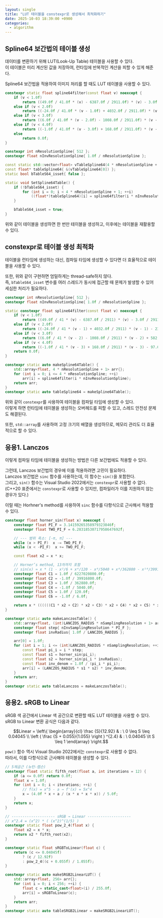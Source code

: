```yaml
---
layout: single
title: "LUT 테이블을 constexpr로 생성해서 최적화하기"
date: 2025-10-03 18:39:00 +0900
categories:
  - algorithm
---
```


## Spline64 보간법의 테이블 생성

데이터를 변환하기 위해 LUT(Look-Up Table) 테이블을 사용할 수 있다.\
이 테이블은 미리 계산된 값을 저장하여, 런타임에 반복적인 계산을 피할 수 있게 해준다.

Spline64 보간법을 적용하여 이미지 처리를 할 때도 LUT 테이블을 사용할 수 있다.

```cpp
constexpr static float spline64filter(const float v) noexcept {
    if (v < 1.0f)
        return ((49.0f / 41.0f * (v) - 6387.0f / 2911.0f) * (v) - 3.0f / 2911.0f) * (v) + 1.0f;
    else if (v < 2.0f)
        return ((-24.0f / 41.0f * (v - 1.0f) + 4032.0f / 2911.0f) * (v - 1.0f) - 2328.0f / 2911.0f) * (v - 1.0f);
    else if (v < 3.0f)
        return ((6.0f / 41.0f * (v - 2.0f) - 1008.0f / 2911.0f) * (v - 2.0f) + 582.0f / 2911.0f) * (v - 2.0f);
    else if (v < 4.0f)
        return ((-1.0f / 41.0f * (v - 3.0f) + 168.0f / 2911.0f) * (v - 3.0f) - 97.0f / 2911.0f) * (v - 3.0f);
    else
        return 0.0f;
}

constexpr int nResolutionSpline{ 512 };
constexpr float nInvResolutionSpline{ 1.0f / nResolutionSpline };

const static std::vector<float> vTableSpline64(4 * nResolutionSpline + 1);
const float* tableSpline64{ &(vTableSpline64[0]) };
static bool bTableS64_isset{ false };

static void SetSpline64Table() {
    if (!bTableS64_isset) {
        for (int i = 0; i < 4 * nResolutionSpline + 1; ++i)
            ((float*)tableSpline64)[i] = spline64filter(i * nInvResolutionSpline);
    }

    bTableS64_isset = true;
}
```

위와 같이 테이블을 생성하면 한 번만 테이블을 생성하고, 이후에는 테이블을 재활용할 수 있다.

## constexpr로 테이블 생성 최적화

테이블을 런타임에 생성하는 대신, 컴파일 타임에 생성할 수 있다면 더 효율적으로 테이블을 사용할 수 있다.

또한, 위와 같이 구현하면 엄밀하게는 thread-safe하지 않다.\
즉, `bTableS64_isset` 변수를 여러 스레드가 동시에 접근할 때 문제가 발생할 수 있어 세심한 처리가 필요하다.

```cpp
constexpr int nResolutionSpline{ 512 };
constexpr float nInvResolutionSpline{ 1.0f / nResolutionSpline };

static constexpr float spline64filter(const float v) noexcept {
    if (v < 1.0f)
        return ((49.0f / 41 * (v) - 6387.0f / 2911) * (v) - 3.0f / 2911) * (v) + 1;
    else if (v < 2.0f)
        return ((-24.0f / 41 * (v - 1) + 4032.0f / 2911) * (v - 1) - 2328.0f / 2911) * (v - 1);
    else if (v < 3.0f)
        return ((6.0f / 41 * (v - 2) - 1008.0f / 2911) * (v - 2) + 582.0f / 2911) * (v - 2);
    else if (v < 4.0f)
        return ((-1.0f / 41 * (v - 3) + 168.0f / 2911) * (v - 3) - 97.0f / 2911) * (v - 3);
    return 0.0f;
}

constexpr static auto makeSpline64Table() {
    std::array<float, 4 * nResolutionSpline + 1> arr{};
    for (int i = 0; i <= 4 * nResolutionSpline; ++i)
        arr[i] = spline64filter(i * nInvResolutionSpline);
    return arr;
}
constexpr static auto tableSpline64 = makeSpline64Table();
```

위와 같이 `constexpr`를 사용하여 테이블을 컴파일 타임에 생성할 수 있다.\
이렇게 하면 런타임에 테이블을 생성하는 오버헤드를 피할 수 있고, 스레드 안전성 문제도 해결된다.

또한, `std::array`를 사용하여 고정 크기의 배열을 생성하므로, 메모리 관리도 더 효율적으로 할 수 있다.

## 응용1. Lanczos

이렇게 컴파일 타임에 테이블을 생성하는 방법은 다른 보간법에도 적용할 수 있다.

그런데, Lanczos 보간법의 경우에 이를 적용하려면 고민이 필요하다.\
Lanczos 보간법은 `sinc` 함수를 사용하는데, 이 함수는 `sin()`을 포함한다.\
그리고, `sin()` 함수는 Visual Studio 2022에서는 `constexpr`로 사용할 수 없다.\
(C++20 표준에서는 `constexpr`로 사용할 수 있지만, 컴파일러가 이를 지원하지 않는 경우가 있다.)

이럴 때는 Horhner's method를 사용하여 `sinc` 함수를 다항식으로 근사해서 적용할 수 있다.

```cpp
constexpr float horner_sin(float x) noexcept {
    constexpr float PI_F = 3.14159265358979323846f;
    constexpr float TWO_PI_F = 6.28318530717958647692f;

    // --- 범위 축소: [-π, π] ---
    while (x > PI_F)  x -= TWO_PI_F;
    while (x < -PI_F)  x += TWO_PI_F;

    const float x2 = x * x;

    // Horner’s method, 13차까지 포함
    // sin(x) ≈ x * (1 - x²/6 + x⁴/120 - x⁶/5040 + x⁸/362880 - x¹⁰/39916800 + x¹²/6227020800)
    constexpr float C1 = 1.0f / 6227020800.0f;
    constexpr float C2 = -1.0f / 39916800.0f;
    constexpr float C3 = 1.0f / 362880.0f;
    constexpr float C4 = -1.0f / 5040.0f;
    constexpr float C5 = 1.0f / 120.0f;
    constexpr float C6 = -1.0f / 6.0f;

    return x * ((((((C1 * x2 + C2) * x2 + C3) * x2 + C4) * x2 + C5) * x2 + C6) * x2 + 1.0f);
}

constexpr static auto makeLanczosTable() {
    std::array<float, (int)LANCZOS_RADIUS * nSamplingResolution + 1> arr{};
    constexpr float step{ nInvSamplingResolution * PI_F };
    constexpr float invRadius{ 1.0f / LANCZOS_RADIUS };

    arr[0] = 1.0f;
    for (int i = 1; i <= (int)LANCZOS_RADIUS * nSamplingResolution; ++i) {
        const float pi_i = i * step;
        const float s1 = horner_sin(pi_i);
        const float s2 = horner_sin(pi_i * invRadius);
        const float inv_denom = 1.0f / (pi_i * pi_i);
        arr[i] = (LANCZOS_RADIUS * s1 * s2) * inv_denom;
    }
    return arr;
}
constexpr static auto tableLanczos = makeLanczosTable();
```

## 응용2. sRGB to Linear

sRGB 색 공간에서 Linear 색 공간으로 변환할 때도 LUT 테이블을 사용할 수 있다.\
sRGB to Linear 변환 공식은 다음과 같다.

$$Linear = \left\{ \begin{array}{cl}
\frac {S}{12.92} & : \ 0 \leq S \leq 0.04045 \\
\left ( \frac {S + 0.055}{1.055} \right ) ^{2.4} & : \ 0.04045 \lt S \leq 1
\end{array} \right.$$

`pow()` 함수 역시 Visual Studio 2022에서는 `constexpr`로 사용할 수 없다.\
따라서, 이를 다항식으로 근사해야 테이블을 생성할 수 있다.

```cpp
// 5제곱근 (뉴턴-랩슨)
constexpr float static fifth_root(float a, int iterations = 12) {
    if (a <= 0.0f) return 0.0f;
    float x = 1.0f;
    for (int i = 0; i < iterations; ++i) {
        // f(x) = x^5 - a → f'(x) = 5x^4
        x = (4.0f * x + a / (x * x * x * x)) / 5.0f;
    }
    return x;
}

// -------------------- sRGB → Linear --------------------
// x^2.4 = (x^2) * ( (x^2)^(1/5) )
constexpr static float pow_2_4(float x) {
    float x2 = x * x;
    return x2 * fifth_root(x2);
}

constexpr static float sRGBToLinear(float c) {
    return (c <= 0.04045f)
        ? (c / 12.92f)
        : pow_2_4((c + 0.055f) / 1.055f);
}

constexpr static auto makeSRGB2LinearLUT() {
    std::array<float, 256> arr{};
    for (int i = 0; i < 256; ++i) {
        float c = static_cast<float>(i) / 255.0f;
        arr[i] = sRGBToLinear(c);
    }
    return arr;
}
constexpr static auto tableSRGB2Linear = makeSRGB2LinearLUT();
```
